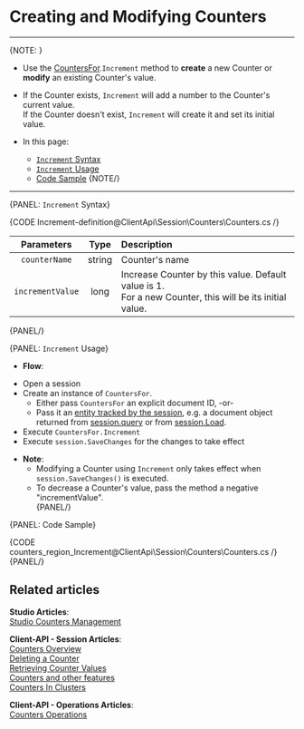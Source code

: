 # Creating and Modifying Counters
---

{NOTE: }

* Use the [CountersFor](../../../client-api/session/counters/overview#counter-methods-and-the--object).`Increment` method to **create** a new Counter or **modify** an existing Counter's value.  

*  If the Counter exists, `Increment` will add a number to the Counter's current value.  
   If the Counter doesn't exist, `Increment` will create it and set its initial value.  

* In this page:
  - [`Increment` Syntax](../../../client-api/session/counters/create-or-modify#increment-syntax)
  - [`Increment` Usage](../../../client-api/session/counters/create-or-modify#increment-usage)
  - [Code Sample](../../../client-api/session/counters/create-or-modify#code-sample)
{NOTE/}

---

{PANEL: `Increment` Syntax}

{CODE Increment-definition@ClientApi\Session\Counters\Counters.cs /}

| Parameters | Type | Description |
|:-------------:|:-------------:|:-------------|
| `counterName` |  string | Counter's name |
|`incrementValue` | long | Increase Counter by this value. Default value is 1. <br> For a new Counter, this will be its initial value. |
{PANEL/}

{PANEL: `Increment` Usage}

*  **Flow**:  
  - Open a session  
  - Create an instance of `CountersFor`.  
      * Either pass `CountersFor` an explicit document ID, -or-  
      - Pass it an [entity tracked by the session](../../../client-api/session/loading-entities), e.g. a document object returned from [session.query](../../../client-api/session/querying/how-to-query) or from [session.Load](../../../client-api/session/loading-entities#load).  
  - Execute `CountersFor.Increment`
  - Execute `session.SaveChanges` for the changes to take effect  

* **Note**:
    * Modifying a Counter using `Increment` only takes effect when `session.SaveChanges()` is executed.  
    * To decrease a Counter's value, pass the method a negative "incrementValue".  
{PANEL/}

{PANEL: Code Sample}

{CODE counters_region_Increment@ClientApi\Session\Counters\Counters.cs /}
{PANEL/}

## Related articles
**Studio Articles**:  
[Studio Counters Management](../../../studio/database/documents/document-view/additional-features/counters#counters)  

**Client-API - Session Articles**:  
[Counters Overview](../../../client-api/session/counters/overview)  
[Deleting a Counter](../../../client-api/session/counters/delete)  
[Retrieving Counter Values](../../../client-api/session/counters/retrieve-counter-values)  
[Counters and other features](../../../client-api/session/counters/counters-and-other-features)  
[Counters In Clusters](../../../client-api/session/counters/counters-in-clusters)  

**Client-API - Operations Articles**:  
[Counters Operations](../../../client-api/operations/counters/get-counters#operations--counters--how-to-get-counters)  
